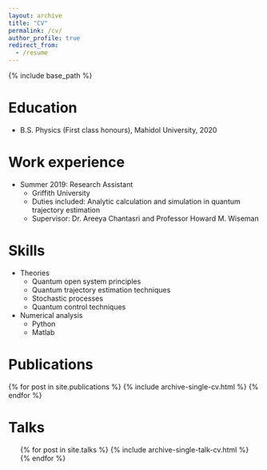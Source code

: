 ```yaml
---
layout: archive
title: "CV"
permalink: /cv/
author_profile: true
redirect_from:
  - /resume
---
```


{% include base_path %}

Education
======
* B.S. Physics (First class honours), Mahidol University, 2020

Work experience
======
* Summer 2019: Research Assistant
  * Griffith University
  * Duties included: Analytic calculation and simulation in quantum trajectory estimation
  * Supervisor: Dr. Areeya Chantasri and Professor Howard M. Wiseman

  
Skills
======
* Theories
  * Quantum open system principles
  * Quantum trajectory estimation techniques
  * Stochastic processes
  * Quantum control techniques
* Numerical analysis
  * Python
  * Matlab

Publications
======
{% for post in site.publications %} {% include archive-single-cv.html %} {% endfor %}
  
Talks
======
  <ul>{% for post in site.talks %}
    {% include archive-single-talk-cv.html %}
  {% endfor %}</ul>
  
